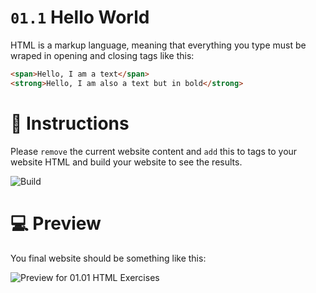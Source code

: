 # `01.1` Hello World

HTML is a markup language, meaning that everything you type must be wraped in opening and closing tags like this:

```html
<span>Hello, I am a text</span>
<strong>Hello, I am also a text but in bold</strong>
```

# 📝 Instructions

Please `remove` the current website content and `add` this to tags to your website HTML and build your website to see the results.

![Build](https://ucarecdn.com/107b659d-31a5-45a1-b4f2-8620536d0776/)

# 💻 Preview

You final website should be something like this:

![Preview for 01.01 HTML Exercises](https://ucarecdn.com/04d1dd51-d2ba-47de-8c4f-43e7227a703e/ScreenShot20200225at75553PM.png)